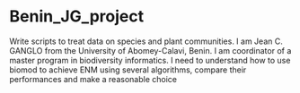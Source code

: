 # Benin_JG_project
Write scripts to treat data on species and plant communities.
I am Jean C. GANGLO from the University of Abomey-Calavi, Benin. I am coordinator of a master program in biodiversity informatics.
I need to understand how to use biomod to achieve ENM using several algorithms, compare their performances and make a reasonable choice
